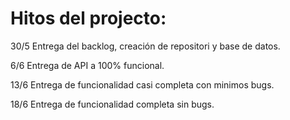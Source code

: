 # Hitos del projecto:

30/5 Entrega del backlog, creación de repositori y base de datos.

6/6 Entrega de API a 100% funcional.

13/6 Entrega de funcionalidad casi completa con minimos bugs.

18/6 Entrega de funcionalidad completa sin bugs.
